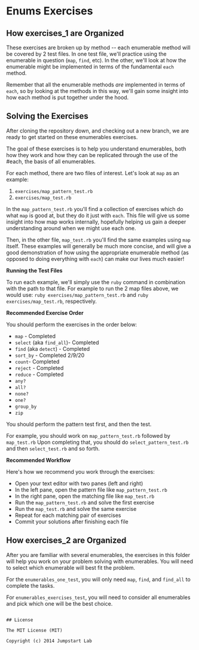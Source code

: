 # Enums Exercises

## How exercises_1 are Organized

These exercises are broken up by method -- each enumerable method will be covered by
2 test files. In one test file, we'll practice using the enumerable
in question (`map`, `find`, etc). In the other, we'll look at how the enumerable
might be implemented in terms of the fundamental `each` method.

Remember that all the enumerable methods _are_ implemented in terms of `each`,
so by looking at the methods in this way, we'll gain some insight
into how each method is put together under the hood.

## Solving the Exercises

After cloning the repository down, and checking out a new branch, we are ready
to get started on these enumerables exercises.

The goal of these exercises is to help you understand enumerables, both how
they work and how they can be replicated through the use of the #each, the
basis of all enumerables.

For each method, there are two files of interest. Let's look at `map` as an example:

1. `exercises/map_pattern_test.rb`
2. `exercises/map_test.rb`

In the `map_pattern_test.rb` you'll find a collection of exercises which do what `map` is good at,
but they do it just with `each`. This file will give us some insight into how map works internally,
hopefully helping us gain a deeper understanding around when we might use each one.

Then, in the other file, `map_test.rb` you'll find the same examples using `map` itself.
These examples will generally be much more concise, and will give a good demonstration
of how using the appropriate enumerable method (as opposed to doing everything with `each`)
can make our lives much easier!

__Running the Test Files__

To run each example, we'll simply use the `ruby` command in combination with the
path to that file. For example to run the 2 map files above, we would use:
`ruby exercises/map_pattern_test.rb` and `ruby exercises/map_test.rb`, respectively.

__Recommended Exercise Order__

You should perform the exercises in the order below:

* `map` - Completed
* `select` (aka `find_all`)- Completed
* `find` (aka `detect`) - Completed
* `sort_by` - Completed 2/9/20
* `count`- Completed
* `reject` - Completed
* `reduce` - Completed
* `any?`
* `all?`
* `none?`
* `one?`
* `group_by`
* `zip`

You should perform the pattern test first, and then the test.

For example, you should work on `map_pattern_test.rb` followed by `map_test.rb`
Upon completing that, you should do `select_pattern_test.rb` and then
`select_test.rb` and so forth.

__Recommended Workflow__

Here's how we recommend you work through the exercises:

* Open your text editor with two panes (left and right)
* In the left pane, open the pattern file like `map_pattern_test.rb`
* In the right pane, open the matching file like `map_test.rb`
* Run the `map_pattern_test.rb` and solve the first exercise
* Run the `map_test.rb` and solve the same exercise
* Repeat for each matching pair of exercises
* Commit your solutions after finishing each file


## How exercises_2 are Organized

After you are familiar with several enumerables, the exercises in this folder will help you work on your problem solving with enumerables. You will need to select which enumerable will best fit the problem.

For the `enumerables_one_test`, you will only need `map`, `find`, and `find_all` to complete the tasks.

For `enumerables_exercises_test`, you will need to consider all enumerables and pick which one will be the best choice.

```

## License

The MIT License (MIT)

Copyright (c) 2014 Jumpstart Lab
